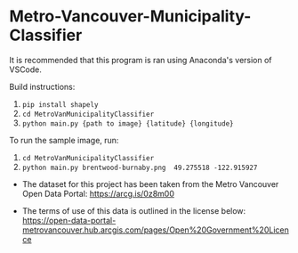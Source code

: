 # Metro-Vancouver-Municipality-Classifier
It is recommended that this program is ran using Anaconda's version of VSCode.

Build instructions:
1. `pip install shapely`
2. `cd MetroVanMunicipalityClassifier`
3. `python main.py {path to image} {latitude} {longitude}`

To run the sample image, run:
1. `cd MetroVanMunicipalityClassifier`
2. `python main.py brentwood-burnaby.png  49.275518 -122.915927`

- The dataset for this project has been taken from the Metro Vancouver Open Data Portal:
https://arcg.is/0z8m00

- The terms of use of this data is outlined in the license below:
https://open-data-portal-metrovancouver.hub.arcgis.com/pages/Open%20Government%20Licence
